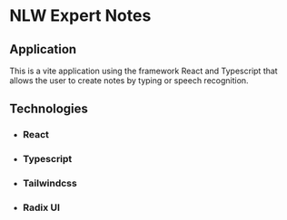 # NLW Expert Notes

## Application

This is a vite application using the framework React and Typescript that allows the user to create notes by typing or speech recognition.

## Technologies

* ### React
* ### Typescript
* ### Tailwindcss
* ### Radix UI